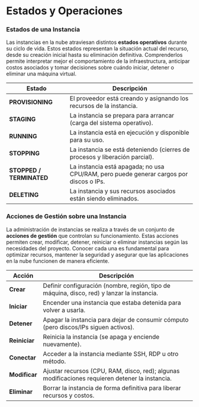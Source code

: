 # Estados y Operaciones

### Estados de una Instancia

Las instancias en la nube atraviesan distintos **estados operativos** durante su ciclo de vida. Estos estados representan la situación actual del recurso, desde su creación inicial hasta su eliminación definitiva. Comprenderlos permite interpretar mejor el comportamiento de la infraestructura, anticipar costos asociados y tomar decisiones sobre cuándo iniciar, detener o eliminar una máquina virtual.  

| Estado        | Descripción                                                                 |
|---------------|-----------------------------------------------------------------------------|
| **PROVISIONING** | El proveedor está creando y asignando los recursos de la instancia.         |
| **STAGING**      | La instancia se prepara para arrancar (carga del sistema operativo).        |
| **RUNNING**      | La instancia está en ejecución y disponible para su uso.                   |
| **STOPPING**     | La instancia se está deteniendo (cierres de procesos y liberación parcial). |
| **STOPPED / TERMINATED** | La instancia está apagada; no usa CPU/RAM, pero puede generar cargos por discos o IPs. |
| **DELETING**     | La instancia y sus recursos asociados están siendo eliminados.    

### Acciones de Gestión sobre una Instancia

La administración de instancias se realiza a través de un conjunto de **acciones de gestión** que controlan su funcionamiento. Estas acciones permiten crear, modificar, detener, reiniciar o eliminar instancias según las necesidades del proyecto. Conocer cada una es fundamental para optimizar recursos, mantener la seguridad y asegurar que las aplicaciones en la nube funcionen de manera eficiente.  

| Acción        | Descripción                                                                 |
|---------------|-----------------------------------------------------------------------------|
| **Crear**     | Definir configuración (nombre, región, tipo de máquina, disco, red) y lanzar la instancia. |
| **Iniciar**   | Encender una instancia que estaba detenida para volver a usarla.             |
| **Detener**   | Apagar la instancia para dejar de consumir cómputo (pero discos/IPs siguen activos). |
| **Reiniciar** | Reinicia la instancia (se apaga y enciende nuevamente).                      |
| **Conectar**  | Acceder a la instancia mediante SSH, RDP u otro método.                      |
| **Modificar** | Ajustar recursos (CPU, RAM, disco, red); algunas modificaciones requieren detener la instancia. |
| **Eliminar**  | Borrar la instancia de forma definitiva para liberar recursos y costos.       |